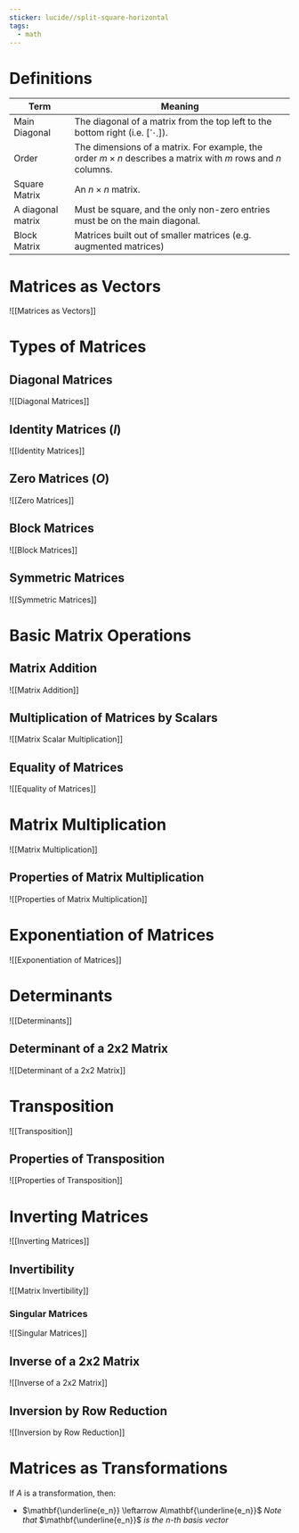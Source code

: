 ```yaml
---
sticker: lucide//split-square-horizontal
tags:
  - math
---
```

# Definitions
| Term              | Meaning                                                                                                          |
| ----------------- | ---------------------------------------------------------------------------------------------------------------- |
| Main Diagonal     | The diagonal of a matrix from the top left to the bottom right (i.e. $\left[ \ddots \right]$).                   |
| Order             | The dimensions of a matrix. For example, the order $m\times n$ describes a matrix with $m$ rows and $n$ columns. |
| Square Matrix     | An $n\times n$ matrix.                                                                                           |
| A diagonal matrix | Must be square, and the only non-zero entries must be on the main diagonal.                                      |
| Block Matrix      | Matrices built out of smaller matrices (e.g. augmented matrices)                                                 |

# Matrices as Vectors
![[Matrices as Vectors]]
# Types of Matrices
## Diagonal Matrices
![[Diagonal Matrices]]

## Identity Matrices ($I$)
![[Identity Matrices]]

## Zero Matrices ($O$)
![[Zero Matrices]]

## Block Matrices
![[Block Matrices]]
## Symmetric Matrices
![[Symmetric Matrices]]
# Basic Matrix Operations
## Matrix Addition
![[Matrix Addition]]
## Multiplication of Matrices by Scalars
![[Matrix Scalar Multiplication]]
## Equality of Matrices
![[Equality of Matrices]]
# Matrix Multiplication
![[Matrix Multiplication]]
## Properties of Matrix Multiplication
![[Properties of Matrix Multiplication]]

# Exponentiation of Matrices
![[Exponentiation of Matrices]]
# Determinants
![[Determinants]]
## Determinant of a 2x2 Matrix
![[Determinant of a 2x2 Matrix]]

# Transposition
![[Transposition]]
## Properties of Transposition
![[Properties of Transposition]]

# Inverting Matrices
![[Inverting Matrices]]
## Invertibility
![[Matrix Invertibility]]

### Singular Matrices
![[Singular Matrices]]
## Inverse of a 2x2 Matrix
![[Inverse of a 2x2 Matrix]]

## Inversion by Row Reduction
![[Inversion by Row Reduction]]
# Matrices as Transformations
If $A$ is a transformation, then:
- $\mathbf{\underline{e_n}} \leftarrow A\mathbf{\underline{e_n}}$
*Note that* $\mathbf{\underline{e_n}}$ *is the* $n$*-th basis vector*
